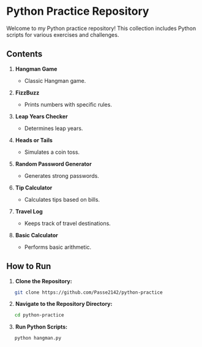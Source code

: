 # Python Practice Repository

Welcome to my Python practice repository! This collection includes Python scripts for various exercises and challenges.

## Contents

1. **Hangman Game**
   - Classic Hangman game.

2. **FizzBuzz**
   - Prints numbers with specific rules.

3. **Leap Years Checker**
   - Determines leap years.

4. **Heads or Tails**
   - Simulates a coin toss.

5. **Random Password Generator**
   - Generates strong passwords.

6. **Tip Calculator**
   - Calculates tips based on bills.

7. **Travel Log**
   - Keeps track of travel destinations.

8. **Basic Calculator**
   - Performs basic arithmetic.

## How to Run

1. **Clone the Repository:**
```bash
   git clone https://github.com/Passe2142/python-practice
```   
2. **Navigate to the Repository Directory:**

```bash
   cd python-practice
```

3. **Run Python Scripts:**

 ```bash
    python hangman.py


